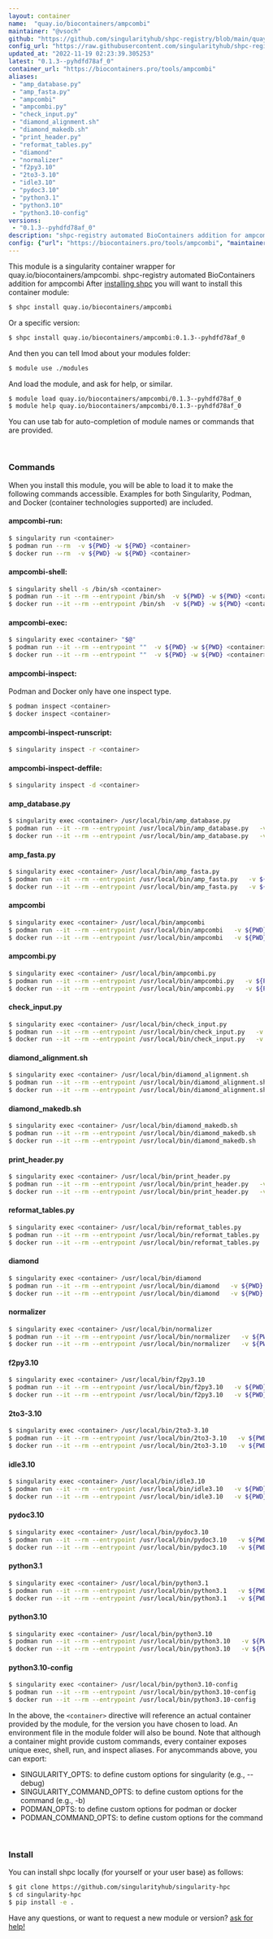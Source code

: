 ```yaml
---
layout: container
name:  "quay.io/biocontainers/ampcombi"
maintainer: "@vsoch"
github: "https://github.com/singularityhub/shpc-registry/blob/main/quay.io/biocontainers/ampcombi/container.yaml"
config_url: "https://raw.githubusercontent.com/singularityhub/shpc-registry/main/quay.io/biocontainers/ampcombi/container.yaml"
updated_at: "2022-11-19 02:23:39.305253"
latest: "0.1.3--pyhdfd78af_0"
container_url: "https://biocontainers.pro/tools/ampcombi"
aliases:
 - "amp_database.py"
 - "amp_fasta.py"
 - "ampcombi"
 - "ampcombi.py"
 - "check_input.py"
 - "diamond_alignment.sh"
 - "diamond_makedb.sh"
 - "print_header.py"
 - "reformat_tables.py"
 - "diamond"
 - "normalizer"
 - "f2py3.10"
 - "2to3-3.10"
 - "idle3.10"
 - "pydoc3.10"
 - "python3.1"
 - "python3.10"
 - "python3.10-config"
versions:
 - "0.1.3--pyhdfd78af_0"
description: "shpc-registry automated BioContainers addition for ampcombi"
config: {"url": "https://biocontainers.pro/tools/ampcombi", "maintainer": "@vsoch", "description": "shpc-registry automated BioContainers addition for ampcombi", "latest": {"0.1.3--pyhdfd78af_0": "sha256:0004ccc0368f788639e51736abbb7840d703ca46499a48fb050fbcf92f47cbc1"}, "tags": {"0.1.3--pyhdfd78af_0": "sha256:0004ccc0368f788639e51736abbb7840d703ca46499a48fb050fbcf92f47cbc1"}, "docker": "quay.io/biocontainers/ampcombi", "aliases": {"amp_database.py": "/usr/local/bin/amp_database.py", "amp_fasta.py": "/usr/local/bin/amp_fasta.py", "ampcombi": "/usr/local/bin/ampcombi", "ampcombi.py": "/usr/local/bin/ampcombi.py", "check_input.py": "/usr/local/bin/check_input.py", "diamond_alignment.sh": "/usr/local/bin/diamond_alignment.sh", "diamond_makedb.sh": "/usr/local/bin/diamond_makedb.sh", "print_header.py": "/usr/local/bin/print_header.py", "reformat_tables.py": "/usr/local/bin/reformat_tables.py", "diamond": "/usr/local/bin/diamond", "normalizer": "/usr/local/bin/normalizer", "f2py3.10": "/usr/local/bin/f2py3.10", "2to3-3.10": "/usr/local/bin/2to3-3.10", "idle3.10": "/usr/local/bin/idle3.10", "pydoc3.10": "/usr/local/bin/pydoc3.10", "python3.1": "/usr/local/bin/python3.1", "python3.10": "/usr/local/bin/python3.10", "python3.10-config": "/usr/local/bin/python3.10-config"}}
---
```


This module is a singularity container wrapper for quay.io/biocontainers/ampcombi.
shpc-registry automated BioContainers addition for ampcombi
After [installing shpc](#install) you will want to install this container module:


```bash
$ shpc install quay.io/biocontainers/ampcombi
```

Or a specific version:

```bash
$ shpc install quay.io/biocontainers/ampcombi:0.1.3--pyhdfd78af_0
```

And then you can tell lmod about your modules folder:

```bash
$ module use ./modules
```

And load the module, and ask for help, or similar.

```bash
$ module load quay.io/biocontainers/ampcombi/0.1.3--pyhdfd78af_0
$ module help quay.io/biocontainers/ampcombi/0.1.3--pyhdfd78af_0
```

You can use tab for auto-completion of module names or commands that are provided.

<br>

### Commands

When you install this module, you will be able to load it to make the following commands accessible.
Examples for both Singularity, Podman, and Docker (container technologies supported) are included.

#### ampcombi-run:

```bash
$ singularity run <container>
$ podman run --rm  -v ${PWD} -w ${PWD} <container>
$ docker run --rm  -v ${PWD} -w ${PWD} <container>
```

#### ampcombi-shell:

```bash
$ singularity shell -s /bin/sh <container>
$ podman run --it --rm --entrypoint /bin/sh  -v ${PWD} -w ${PWD} <container>
$ docker run --it --rm --entrypoint /bin/sh  -v ${PWD} -w ${PWD} <container>
```

#### ampcombi-exec:

```bash
$ singularity exec <container> "$@"
$ podman run --it --rm --entrypoint ""  -v ${PWD} -w ${PWD} <container> "$@"
$ docker run --it --rm --entrypoint ""  -v ${PWD} -w ${PWD} <container> "$@"
```

#### ampcombi-inspect:

Podman and Docker only have one inspect type.

```bash
$ podman inspect <container>
$ docker inspect <container>
```

#### ampcombi-inspect-runscript:

```bash
$ singularity inspect -r <container>
```

#### ampcombi-inspect-deffile:

```bash
$ singularity inspect -d <container>
```


#### amp_database.py

```bash
$ singularity exec <container> /usr/local/bin/amp_database.py
$ podman run --it --rm --entrypoint /usr/local/bin/amp_database.py   -v ${PWD} -w ${PWD} <container> -c " $@"
$ docker run --it --rm --entrypoint /usr/local/bin/amp_database.py   -v ${PWD} -w ${PWD} <container> -c " $@"
```


#### amp_fasta.py

```bash
$ singularity exec <container> /usr/local/bin/amp_fasta.py
$ podman run --it --rm --entrypoint /usr/local/bin/amp_fasta.py   -v ${PWD} -w ${PWD} <container> -c " $@"
$ docker run --it --rm --entrypoint /usr/local/bin/amp_fasta.py   -v ${PWD} -w ${PWD} <container> -c " $@"
```


#### ampcombi

```bash
$ singularity exec <container> /usr/local/bin/ampcombi
$ podman run --it --rm --entrypoint /usr/local/bin/ampcombi   -v ${PWD} -w ${PWD} <container> -c " $@"
$ docker run --it --rm --entrypoint /usr/local/bin/ampcombi   -v ${PWD} -w ${PWD} <container> -c " $@"
```


#### ampcombi.py

```bash
$ singularity exec <container> /usr/local/bin/ampcombi.py
$ podman run --it --rm --entrypoint /usr/local/bin/ampcombi.py   -v ${PWD} -w ${PWD} <container> -c " $@"
$ docker run --it --rm --entrypoint /usr/local/bin/ampcombi.py   -v ${PWD} -w ${PWD} <container> -c " $@"
```


#### check_input.py

```bash
$ singularity exec <container> /usr/local/bin/check_input.py
$ podman run --it --rm --entrypoint /usr/local/bin/check_input.py   -v ${PWD} -w ${PWD} <container> -c " $@"
$ docker run --it --rm --entrypoint /usr/local/bin/check_input.py   -v ${PWD} -w ${PWD} <container> -c " $@"
```


#### diamond_alignment.sh

```bash
$ singularity exec <container> /usr/local/bin/diamond_alignment.sh
$ podman run --it --rm --entrypoint /usr/local/bin/diamond_alignment.sh   -v ${PWD} -w ${PWD} <container> -c " $@"
$ docker run --it --rm --entrypoint /usr/local/bin/diamond_alignment.sh   -v ${PWD} -w ${PWD} <container> -c " $@"
```


#### diamond_makedb.sh

```bash
$ singularity exec <container> /usr/local/bin/diamond_makedb.sh
$ podman run --it --rm --entrypoint /usr/local/bin/diamond_makedb.sh   -v ${PWD} -w ${PWD} <container> -c " $@"
$ docker run --it --rm --entrypoint /usr/local/bin/diamond_makedb.sh   -v ${PWD} -w ${PWD} <container> -c " $@"
```


#### print_header.py

```bash
$ singularity exec <container> /usr/local/bin/print_header.py
$ podman run --it --rm --entrypoint /usr/local/bin/print_header.py   -v ${PWD} -w ${PWD} <container> -c " $@"
$ docker run --it --rm --entrypoint /usr/local/bin/print_header.py   -v ${PWD} -w ${PWD} <container> -c " $@"
```


#### reformat_tables.py

```bash
$ singularity exec <container> /usr/local/bin/reformat_tables.py
$ podman run --it --rm --entrypoint /usr/local/bin/reformat_tables.py   -v ${PWD} -w ${PWD} <container> -c " $@"
$ docker run --it --rm --entrypoint /usr/local/bin/reformat_tables.py   -v ${PWD} -w ${PWD} <container> -c " $@"
```


#### diamond

```bash
$ singularity exec <container> /usr/local/bin/diamond
$ podman run --it --rm --entrypoint /usr/local/bin/diamond   -v ${PWD} -w ${PWD} <container> -c " $@"
$ docker run --it --rm --entrypoint /usr/local/bin/diamond   -v ${PWD} -w ${PWD} <container> -c " $@"
```


#### normalizer

```bash
$ singularity exec <container> /usr/local/bin/normalizer
$ podman run --it --rm --entrypoint /usr/local/bin/normalizer   -v ${PWD} -w ${PWD} <container> -c " $@"
$ docker run --it --rm --entrypoint /usr/local/bin/normalizer   -v ${PWD} -w ${PWD} <container> -c " $@"
```


#### f2py3.10

```bash
$ singularity exec <container> /usr/local/bin/f2py3.10
$ podman run --it --rm --entrypoint /usr/local/bin/f2py3.10   -v ${PWD} -w ${PWD} <container> -c " $@"
$ docker run --it --rm --entrypoint /usr/local/bin/f2py3.10   -v ${PWD} -w ${PWD} <container> -c " $@"
```


#### 2to3-3.10

```bash
$ singularity exec <container> /usr/local/bin/2to3-3.10
$ podman run --it --rm --entrypoint /usr/local/bin/2to3-3.10   -v ${PWD} -w ${PWD} <container> -c " $@"
$ docker run --it --rm --entrypoint /usr/local/bin/2to3-3.10   -v ${PWD} -w ${PWD} <container> -c " $@"
```


#### idle3.10

```bash
$ singularity exec <container> /usr/local/bin/idle3.10
$ podman run --it --rm --entrypoint /usr/local/bin/idle3.10   -v ${PWD} -w ${PWD} <container> -c " $@"
$ docker run --it --rm --entrypoint /usr/local/bin/idle3.10   -v ${PWD} -w ${PWD} <container> -c " $@"
```


#### pydoc3.10

```bash
$ singularity exec <container> /usr/local/bin/pydoc3.10
$ podman run --it --rm --entrypoint /usr/local/bin/pydoc3.10   -v ${PWD} -w ${PWD} <container> -c " $@"
$ docker run --it --rm --entrypoint /usr/local/bin/pydoc3.10   -v ${PWD} -w ${PWD} <container> -c " $@"
```


#### python3.1

```bash
$ singularity exec <container> /usr/local/bin/python3.1
$ podman run --it --rm --entrypoint /usr/local/bin/python3.1   -v ${PWD} -w ${PWD} <container> -c " $@"
$ docker run --it --rm --entrypoint /usr/local/bin/python3.1   -v ${PWD} -w ${PWD} <container> -c " $@"
```


#### python3.10

```bash
$ singularity exec <container> /usr/local/bin/python3.10
$ podman run --it --rm --entrypoint /usr/local/bin/python3.10   -v ${PWD} -w ${PWD} <container> -c " $@"
$ docker run --it --rm --entrypoint /usr/local/bin/python3.10   -v ${PWD} -w ${PWD} <container> -c " $@"
```


#### python3.10-config

```bash
$ singularity exec <container> /usr/local/bin/python3.10-config
$ podman run --it --rm --entrypoint /usr/local/bin/python3.10-config   -v ${PWD} -w ${PWD} <container> -c " $@"
$ docker run --it --rm --entrypoint /usr/local/bin/python3.10-config   -v ${PWD} -w ${PWD} <container> -c " $@"
```



In the above, the `<container>` directive will reference an actual container provided
by the module, for the version you have chosen to load. An environment file in the
module folder will also be bound. Note that although a container
might provide custom commands, every container exposes unique exec, shell, run, and
inspect aliases. For anycommands above, you can export:

 - SINGULARITY_OPTS: to define custom options for singularity (e.g., --debug)
 - SINGULARITY_COMMAND_OPTS: to define custom options for the command (e.g., -b)
 - PODMAN_OPTS: to define custom options for podman or docker
 - PODMAN_COMMAND_OPTS: to define custom options for the command

<br>

### Install

You can install shpc locally (for yourself or your user base) as follows:

```bash
$ git clone https://github.com/singularityhub/singularity-hpc
$ cd singularity-hpc
$ pip install -e .
```

Have any questions, or want to request a new module or version? [ask for help!](https://github.com/singularityhub/singularity-hpc/issues)